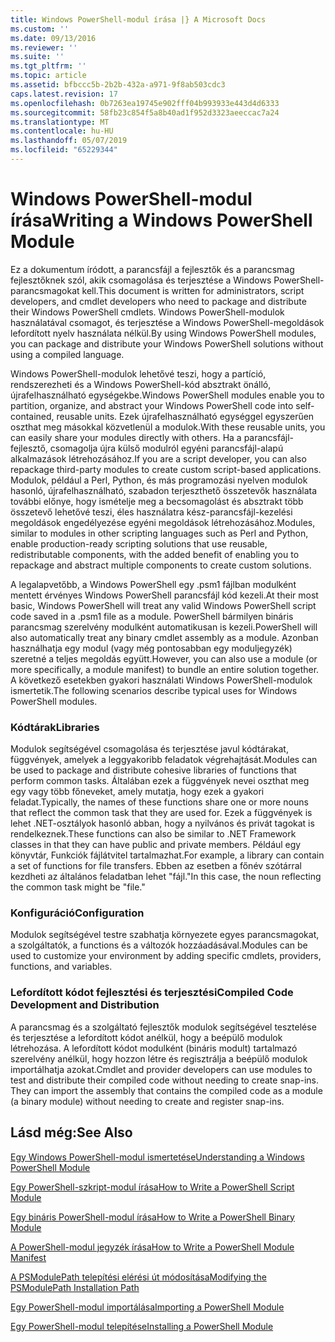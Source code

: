 ```yaml
---
title: Windows PowerShell-modul írása |} A Microsoft Docs
ms.custom: ''
ms.date: 09/13/2016
ms.reviewer: ''
ms.suite: ''
ms.tgt_pltfrm: ''
ms.topic: article
ms.assetid: bfbccc5b-2b2b-432a-a971-9f8ab503cdc3
caps.latest.revision: 17
ms.openlocfilehash: 0b7263ea19745e902fff04b993933e443d4d6333
ms.sourcegitcommit: 58fb23c854f5a8b40ad1f952d3323aeeccac7a24
ms.translationtype: MT
ms.contentlocale: hu-HU
ms.lasthandoff: 05/07/2019
ms.locfileid: "65229344"
---
```

# <a name="writing-a-windows-powershell-module"></a><span data-ttu-id="f8146-102">Windows PowerShell-modul írása</span><span class="sxs-lookup"><span data-stu-id="f8146-102">Writing a Windows PowerShell Module</span></span>

<span data-ttu-id="f8146-103">Ez a dokumentum íródott, a parancsfájl a fejlesztők és a parancsmag fejlesztőknek szól, akik csomagolása és terjesztése a Windows PowerShell-parancsmagokat kell.</span><span class="sxs-lookup"><span data-stu-id="f8146-103">This document is written for administrators, script developers, and cmdlet developers who need to package and distribute their Windows PowerShell cmdlets.</span></span> <span data-ttu-id="f8146-104">Windows PowerShell-modulok használatával csomagot, és terjesztése a Windows PowerShell-megoldások lefordított nyelv használata nélkül.</span><span class="sxs-lookup"><span data-stu-id="f8146-104">By using Windows PowerShell modules, you can package and distribute your Windows PowerShell solutions without using a compiled language.</span></span>

<span data-ttu-id="f8146-105">Windows PowerShell-modulok lehetővé teszi, hogy a partíció, rendszerezheti és a Windows PowerShell-kód absztrakt önálló, újrafelhasználható egységekbe.</span><span class="sxs-lookup"><span data-stu-id="f8146-105">Windows PowerShell modules enable you to partition, organize, and abstract your Windows PowerShell code into self-contained, reusable units.</span></span> <span data-ttu-id="f8146-106">Ezek újrafelhasználható egységgel egyszerűen oszthat meg másokkal közvetlenül a modulok.</span><span class="sxs-lookup"><span data-stu-id="f8146-106">With these reusable units, you can easily share your modules directly with others.</span></span> <span data-ttu-id="f8146-107">Ha a parancsfájl-fejlesztő, csomagolja újra külső modulról egyéni parancsfájl-alapú alkalmazások létrehozásához.</span><span class="sxs-lookup"><span data-stu-id="f8146-107">If you are a script developer, you can also repackage third-party modules to create custom script-based applications.</span></span> <span data-ttu-id="f8146-108">Modulok, például a Perl, Python, és más programozási nyelven modulok hasonló, újrafelhasználható, szabadon terjeszthető összetevők használata további előnye, hogy ismételje meg a becsomagolást és absztrakt több összetevő lehetővé teszi, éles használatra kész-parancsfájl-kezelési megoldások engedélyezése egyéni megoldások létrehozásához.</span><span class="sxs-lookup"><span data-stu-id="f8146-108">Modules, similar to modules in other scripting languages such as Perl and Python, enable production-ready scripting solutions that use reusable, redistributable components, with the added benefit of enabling you to repackage and abstract multiple components to create custom solutions.</span></span>

<span data-ttu-id="f8146-109">A legalapvetőbb, a Windows PowerShell egy .psm1 fájlban modulként mentett érvényes Windows PowerShell parancsfájl kód kezeli.</span><span class="sxs-lookup"><span data-stu-id="f8146-109">At their most basic, Windows PowerShell will treat any valid Windows PowerShell script code saved in a .psm1 file as a module.</span></span> <span data-ttu-id="f8146-110">PowerShell bármilyen bináris parancsmag szerelvény modulként automatikusan is kezeli.</span><span class="sxs-lookup"><span data-stu-id="f8146-110">PowerShell will also automatically treat any binary cmdlet assembly as a module.</span></span> <span data-ttu-id="f8146-111">Azonban használhatja egy modul (vagy még pontosabban egy moduljegyzék) szeretné a teljes megoldás együtt.</span><span class="sxs-lookup"><span data-stu-id="f8146-111">However, you can also use a module (or more specifically, a module manifest) to bundle an entire solution together.</span></span> <span data-ttu-id="f8146-112">A következő esetekben gyakori használati Windows PowerShell-modulok ismertetik.</span><span class="sxs-lookup"><span data-stu-id="f8146-112">The following scenarios describe typical uses for Windows PowerShell modules.</span></span>

### <a name="libraries"></a><span data-ttu-id="f8146-113">Kódtárak</span><span class="sxs-lookup"><span data-stu-id="f8146-113">Libraries</span></span>

<span data-ttu-id="f8146-114">Modulok segítségével csomagolása és terjesztése javul kódtárakat, függvények, amelyek a leggyakoribb feladatok végrehajtását.</span><span class="sxs-lookup"><span data-stu-id="f8146-114">Modules can be used to package and distribute cohesive libraries of functions that perform common tasks.</span></span> <span data-ttu-id="f8146-115">Általában ezek a függvények nevei oszthat meg egy vagy több főneveket, amely mutatja, hogy ezek a gyakori feladat.</span><span class="sxs-lookup"><span data-stu-id="f8146-115">Typically, the names of these functions share one or more nouns that reflect the common task that they are used for.</span></span> <span data-ttu-id="f8146-116">Ezek a függvények is lehet .NET-osztályok hasonló abban, hogy a nyilvános és privát tagokat is rendelkeznek.</span><span class="sxs-lookup"><span data-stu-id="f8146-116">These functions can also be similar to .NET Framework classes in that they can have public and private members.</span></span> <span data-ttu-id="f8146-117">Például egy könyvtár, Funkciók fájlátvitel tartalmazhat.</span><span class="sxs-lookup"><span data-stu-id="f8146-117">For example, a library can contain a set of functions for file transfers.</span></span> <span data-ttu-id="f8146-118">Ebben az esetben a főnév szótárral kezdheti az általános feladatban lehet "fájl."</span><span class="sxs-lookup"><span data-stu-id="f8146-118">In this case, the noun reflecting the common task might be "file."</span></span>

### <a name="configuration"></a><span data-ttu-id="f8146-119">Konfiguráció</span><span class="sxs-lookup"><span data-stu-id="f8146-119">Configuration</span></span>

<span data-ttu-id="f8146-120">Modulok segítségével testre szabhatja környezete egyes parancsmagokat, a szolgáltatók, a functions és a változók hozzáadásával.</span><span class="sxs-lookup"><span data-stu-id="f8146-120">Modules can be used to customize your environment by adding specific cmdlets, providers, functions, and variables.</span></span>

### <a name="compiled-code-development-and-distribution"></a><span data-ttu-id="f8146-121">Lefordított kódot fejlesztési és terjesztési</span><span class="sxs-lookup"><span data-stu-id="f8146-121">Compiled Code Development and Distribution</span></span>

<span data-ttu-id="f8146-122">A parancsmag és a szolgáltató fejlesztők modulok segítségével tesztelése és terjesztése a lefordított kódot anélkül, hogy a beépülő modulok létrehozása. A lefordított kódot modulként (bináris modult) tartalmazó szerelvény anélkül, hogy hozzon létre és regisztrálja a beépülő modulok importálhatja azokat.</span><span class="sxs-lookup"><span data-stu-id="f8146-122">Cmdlet and provider developers can use modules to test and distribute their compiled code without needing to create snap-ins. They can import the assembly that contains the compiled code as a module (a binary module) without needing to create and register snap-ins.</span></span>

## <a name="see-also"></a><span data-ttu-id="f8146-123">Lásd még:</span><span class="sxs-lookup"><span data-stu-id="f8146-123">See Also</span></span>

[<span data-ttu-id="f8146-124">Egy Windows PowerShell-modul ismertetése</span><span class="sxs-lookup"><span data-stu-id="f8146-124">Understanding a Windows PowerShell Module</span></span>](./understanding-a-windows-powershell-module.md)

[<span data-ttu-id="f8146-125">Egy PowerShell-szkript-modul írása</span><span class="sxs-lookup"><span data-stu-id="f8146-125">How to Write a PowerShell Script Module</span></span>](./how-to-write-a-powershell-script-module.md)

[<span data-ttu-id="f8146-126">Egy bináris PowerShell-modul írása</span><span class="sxs-lookup"><span data-stu-id="f8146-126">How to Write a PowerShell Binary Module</span></span>](./how-to-write-a-powershell-binary-module.md)

[<span data-ttu-id="f8146-127">A PowerShell-modul jegyzék írása</span><span class="sxs-lookup"><span data-stu-id="f8146-127">How to Write a PowerShell Module Manifest</span></span>](how-to-write-a-powershell-module-manifest.md)

[<span data-ttu-id="f8146-128">A PSModulePath telepítési elérési út módosítása</span><span class="sxs-lookup"><span data-stu-id="f8146-128">Modifying the PSModulePath Installation Path</span></span>](./modifying-the-psmodulepath-installation-path.md)

[<span data-ttu-id="f8146-129">Egy PowerShell-modul importálása</span><span class="sxs-lookup"><span data-stu-id="f8146-129">Importing a PowerShell Module</span></span>](./importing-a-powershell-module.md)

[<span data-ttu-id="f8146-130">Egy PowerShell-modul telepítése</span><span class="sxs-lookup"><span data-stu-id="f8146-130">Installing a PowerShell Module</span></span>](./installing-a-powershell-module.md)
